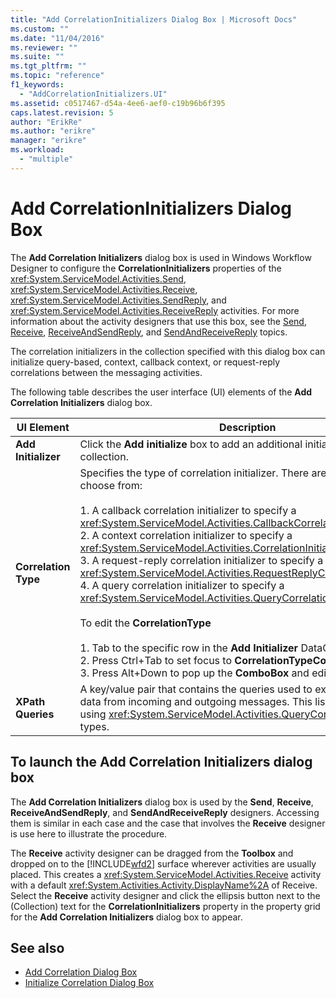 ```yaml
---
title: "Add CorrelationInitializers Dialog Box | Microsoft Docs"
ms.custom: ""
ms.date: "11/04/2016"
ms.reviewer: ""
ms.suite: ""
ms.tgt_pltfrm: ""
ms.topic: "reference"
f1_keywords:
  - "AddCorrelationInitializers.UI"
ms.assetid: c0517467-d54a-4ee6-aef0-c19b96b6f395
caps.latest.revision: 5
author: "ErikRe"
ms.author: "erikre"
manager: "erikre"
ms.workload:
  - "multiple"
---
```

# Add CorrelationInitializers Dialog Box
The **Add Correlation Initializers** dialog box is used in Windows Workflow Designer to configure the **CorrelationInitializers** properties of the <xref:System.ServiceModel.Activities.Send>, <xref:System.ServiceModel.Activities.Receive>, <xref:System.ServiceModel.Activities.SendReply>, and <xref:System.ServiceModel.Activities.ReceiveReply> activities. For more information about the activity designers that use this box, see the [Send](../workflow-designer/send-activity-designer.md), [Receive](../workflow-designer/receive-activity-designer.md), [ReceiveAndSendReply](../workflow-designer/receiveandsendreply-template-designer.md), and [SendAndReceiveReply](../workflow-designer/sendandreceivereply-template-designer.md) topics.

 The correlation initializers in the collection specified with this dialog box can initialize query-based, context, callback context, or request-reply correlations between the messaging activities.

 The following table describes the user interface (UI) elements of the **Add Correlation Initializers** dialog box.

|UI Element|Description|
|----------------|-----------------|
|**Add Initializer**|Click the **Add initialize** box to add an additional initializer to the collection.|
|**Correlation Type**|Specifies the type of correlation initializer. There are four types to choose from:<br /><br /> 1.  A callback correlation initializer to specify a <xref:System.ServiceModel.Activities.CallbackCorrelationInitializer>.<br />2.  A context correlation initializer to specify a <xref:System.ServiceModel.Activities.CorrelationInitializer>.<br />3.  A request-reply correlation initializer to specify a <xref:System.ServiceModel.Activities.RequestReplyCorrelationInitializer>.<br />4.  A query correlation initializer to specify a <xref:System.ServiceModel.Activities.QueryCorrelationInitializer>.<br /><br /> To edit the **CorrelationType**<br /><br /> 1.  Tab to the specific row in the **Add Initializer** DataGrid.<br />2.  Press Ctrl+Tab to set focus to **CorrelationTypeComboBox**<br />3.  Press Alt+Down to pop up the **ComboBox** and edit it.|
|**XPath Queries**|A key/value pair that contains the queries used to extract correlation data from incoming and outgoing messages. This list is only valid when using <xref:System.ServiceModel.Activities.QueryCorrelationInitializer> types.|

## To launch the Add Correlation Initializers dialog box
 The **Add Correlation Initializers** dialog box is used by the **Send**, **Receive**, **ReceiveAndSendReply**, and **SendAndReceiveReply** designers. Accessing them is similar in each case and the case that involves the **Receive** designer is use here to illustrate the procedure.

 The **Receive** activity designer can be dragged from the **Toolbox** and dropped on to the [!INCLUDE[wfd2](../workflow-designer/includes/wfd2_md.md)] surface wherever activities are usually placed. This creates a <xref:System.ServiceModel.Activities.Receive> activity with a default <xref:System.Activities.Activity.DisplayName%2A> of Receive. Select the **Receive** activity designer and click the ellipsis button next to the (Collection) text for the **CorrelationInitializers** property in the property grid for the **Add Correlation Initializers** dialog box to appear.

## See also

- [Add Correlation Dialog Box](http://msdn.microsoft.com/en-us/9e41a149-e8ab-41b1-8886-ea06a63041b6)
- [Initialize Correlation Dialog Box](../workflow-designer/initialize-correlation-dialog-box.md)